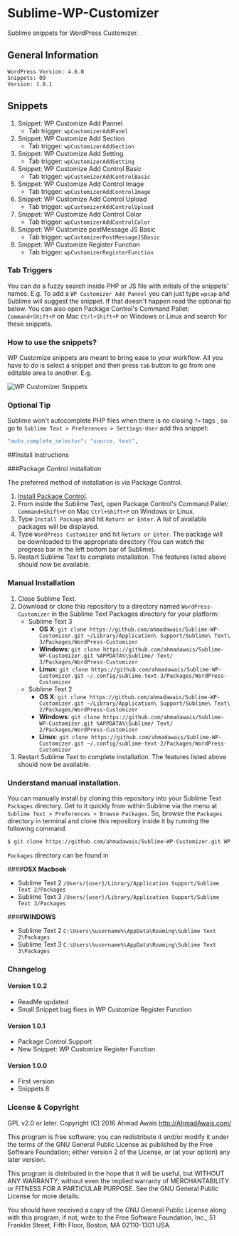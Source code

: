 # Sublime-WP-Customizer

Sublime snippets for WordPress Customizer. 

## General Information

```
WordPress Version: 4.6.0
Snippets: 09
Version: 1.0.1
```

## Snippets

1. Snippet: WP Customize Add Pannel 
    * Tab trigger: `wpCustomizerAddPanel`
2. Snippet: WP Customize Add Section 
    * Tab trigger: `wpCustomizerAddSection`
3. Snippet: WP Customize Add Setting 
    *   Tab trigger: `wpCustomizerAddSetting`
4. Snippet: WP Customize Add Control Basic 
    * Tab trigger: `wpCustomizerAddControlBasic`
5. Snippet: WP Customize Add Control Image 
    * Tab trigger: `wpCustomizerAddControlImage`
6. Snippet: WP Customize Add Control Upload 
    * Tab trigger: `wpCustomizerAddControlUpload`
7. Snippet: WP Customize Add Control Color 
    * Tab trigger: `wpCustomizerAddControlColor`
8. Snippet: WP Customize postMessage JS Basic 
    * Tab trigger: `wpCustomizerPostMessageJSBasic`
9. Snippet: WP Customize Register Function
    * Tab trigger: `wpCustomizerRegisterFunction`


### Tab Triggers

You can do a fuzzy search inside PHP or JS file with initials of the snippets' names. E.g. To add a `WP Customizer Add Pannel` you can just type `wpcap` and Sublime will suggest the snippet. If that doesn't happen read the optional tip below. You can also open Package Control's Command Pallet: `Command+Shift+P`  on Mac `Ctrl+Shift+P` on Windows or Linux and search for these snippets.

### How to use the snippets?

WP Customize snippets are meant to bring ease to your workflow. All you have to do is select a snippet and then press `tab` button to go from one editable area to another. E.g.

![WP Customizer Snippets](https://raw.githubusercontent.com/ahmadawais/Sublime-WP-Customizer/master/the.gif)

### Optional Tip

Sublime won't autocomplete PHP files when there is no closing `?>` tags , so go to `Sublime Text > Preferences > Settings-User` add this snippet:

```bash
"auto_complete_selector": "source, text",
```

##Install Instructions

###Package Control installation

The preferred method of installation is via Package Control.

1. [Install Package Control](https://packagecontrol.io/installation).
2. From inside the Sublime Text, open Package Control's Command Pallet: `Command+Shift+P`  on Mac `Ctrl+Shift+P` on Windows or Linux.
3. Type `Install Package` and hit `Return or Enter`. A list of available packages will be displayed.
4. Type `WordPress Customizer` and hit `Return or Enter`. The package will be downloaded to the appropriate directory (You can watch the progress bar in the left bottom bar of Sublime).
5. Restart Sublime Text to complete installation. The features listed above should now be available.


### Manual Installation

1. Close Sublime Text.
2. Download or clone this repository to a directory named `WordPress-Customizer` in the Sublime Text Packages directory for your platform:
    * Sublime Text 3
        - **OS X**: `git clone https://github.com/ahmadawais/Sublime-WP-Customizer.git ~/Library/Application\ Support/Sublime\ Text\ 3/Packages/WordPress-Customizer`
        - **Windows**: `git clone https://github.com/ahmadawais/Sublime-WP-Customizer.git %APPDATA%\Sublime/ Text/ 3/Packages/WordPress-Customizer`
        - **Linux**: `git clone https://github.com/ahmadawais/Sublime-WP-Customizer.git ~/.config/sublime-text-3/Packages/WordPress-Customizer`
    * Sublime Text 2
        - **OS X**: `git clone https://github.com/ahmadawais/Sublime-WP-Customizer.git ~/Library/Application\ Support/Sublime\ Text\ 2/Packages/WordPress-Customizer`
        - **Windows**: `git clone https://github.com/ahmadawais/Sublime-WP-Customizer.git %APPDATA%\Sublime/ Text/ 2/Packages/WordPress-Customizer`
        - **Linux**: `git clone https://github.com/ahmadawais/Sublime-WP-Customizer.git ~/.config/sublime-text-2/Packages/WordPress-Customizer`
3. Restart Sublime Text to complete installation. The features listed above should now be available.

### Understand manual installation.
You can manually install by cloning this repository into your Sublime Text `Packages` directory. Get to it quickly from within Sublime via the menu at `Sublime Text > Preferences > Browse Packages`.
So, browse the `Packages` directory in terminal and clone this repository inside it by running the following command.

```bash
$ git clone https://github.com/ahmadawais/Sublime-WP-Customizer.git WP-Customizer
```

`Packages` directory can be found in 

####**OSX Macbook**

- Sublime Text 2 `/Users/{user}/Library/Application Support/Sublime Text 2/Packages`
- Sublime Text 3 `/Users/{user}/Library/Application Support/Sublime Text 3/Packages`

####**WINDOWS**

- Sublime Text 2 `C:\Users\%username%\AppData\Roaming\Sublime Text 2\Packages`
- Sublime Text 3 `C:\Users\%username%\AppData\Roaming\Sublime Text 3\Packages`

### Changelog

#### Version 1.0.2

- ReadMe updated
- Small Snippet bug fixes in WP Customize Register Function 

#### Version 1.0.1

- Package Control Support
- New Snippet: WP Customize Register Function 

#### Version 1.0.0

- First version
- Snippets 8

### License & Copyright

GPL v2.0 or later.
Copyright (C) 2016  Ahmad Awais http://AhmadAwais.com/

This program is free software; you can redistribute it and/or modify it
under the terms of the GNU General Public License as published by the Free
Software Foundation; either version 2 of the License, or (at your option)
any later version.

This program is distributed in the hope that it will be useful, but WITHOUT
ANY WARRANTY; without even the implied warranty of MERCHANTABILITY or
FITNESS FOR A PARTICULAR PURPOSE.  See the GNU General Public License for
more details.

You should have received a copy of the GNU General Public License along
with this program; if not, write to the Free Software Foundation, Inc.,
51 Franklin Street, Fifth Floor, Boston, MA 02110-1301 USA.
